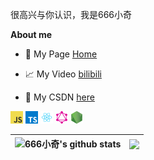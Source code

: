 
很高兴与你认识，我是666小奇

**About me**

- 💼 My Page [Home](http://www.cyqi.top/)

- 📈 My Video [bilibili](https://space.bilibili.com/348631343)

- 💬 My CSDN [here](https://blog.csdn.net/qq_35158197)

<code><img height="20" alt="javascript" src="https://raw.githubusercontent.com/github/explore/80688e429a7d4ef2fca1e82350fe8e3517d3494d/topics/javascript/javascript.png"></code>
<code><img height="20" alt="typescript" src="https://raw.githubusercontent.com/github/explore/80688e429a7d4ef2fca1e82350fe8e3517d3494d/topics/typescript/typescript.png"></code>
<code><img height="20" alt="react" src="https://raw.githubusercontent.com/github/explore/80688e429a7d4ef2fca1e82350fe8e3517d3494d/topics/react/react.png"></code>
<code><img height="20" alt="graphql" src="https://raw.githubusercontent.com/github/explore/5c058a388828bb5fde0bcafd4bc867b5bb3f26f3/topics/graphql/graphql.png"></code>
<code><img height="20" alt="nodejs" src="https://raw.githubusercontent.com/github/explore/80688e429a7d4ef2fca1e82350fe8e3517d3494d/topics/nodejs/nodejs.png"></code>    


| <img align="center" src="https://github-readme-stats.vercel.app/api?username=liujiaqi7998&show_icons=true&include_all_commits=true&theme=buefy&hide_border=true" alt="666小奇's github stats" /></a> | <img align="center" src="https://github-readme-stats.vercel.app/api/top-langs/?username=liujiaqi7998&layout=compact&theme=buefy&hide_border=true" /></a> |
| ------------- | ------------- |

